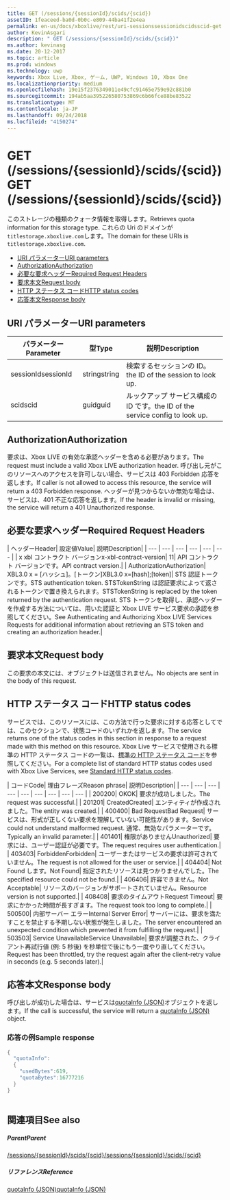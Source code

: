 ```yaml
---
title: GET (/sessions/{sessionId}/scids/{scid})
assetID: 1feaceed-ba0d-0b0c-e809-44ba41f2e4ea
permalink: en-us/docs/xboxlive/rest/uri-sessionssessionidscidsscid-get.html
author: KevinAsgari
description: " GET (/sessions/{sessionId}/scids/{scid})"
ms.author: kevinasg
ms.date: 20-12-2017
ms.topic: article
ms.prod: windows
ms.technology: uwp
keywords: Xbox Live, Xbox, ゲーム, UWP, Windows 10, Xbox One
ms.localizationpriority: medium
ms.openlocfilehash: 19e15f2376349011e49cfc91465e759e92c881b0
ms.sourcegitcommit: 194ab5aa395226580753869c6b66fce88be83522
ms.translationtype: MT
ms.contentlocale: ja-JP
ms.lasthandoff: 09/24/2018
ms.locfileid: "4150274"
---
```

# <a name="get-sessionssessionidscidsscid"></a><span data-ttu-id="b49e5-104">GET (/sessions/{sessionId}/scids/{scid})</span><span class="sxs-lookup"><span data-stu-id="b49e5-104">GET (/sessions/{sessionId}/scids/{scid})</span></span>
<span data-ttu-id="b49e5-105">このストレージの種類のクォータ情報を取得します。</span><span class="sxs-lookup"><span data-stu-id="b49e5-105">Retrieves quota information for this storage type.</span></span> <span data-ttu-id="b49e5-106">これらの Uri のドメインが`titlestorage.xboxlive.com`します。</span><span class="sxs-lookup"><span data-stu-id="b49e5-106">The domain for these URIs is `titlestorage.xboxlive.com`.</span></span>
 
  * [<span data-ttu-id="b49e5-107">URI パラメーター</span><span class="sxs-lookup"><span data-stu-id="b49e5-107">URI parameters</span></span>](#ID4EX)
  * [<span data-ttu-id="b49e5-108">Authorization</span><span class="sxs-lookup"><span data-stu-id="b49e5-108">Authorization</span></span>](#ID4ECB)
  * [<span data-ttu-id="b49e5-109">必要な要求ヘッダー</span><span class="sxs-lookup"><span data-stu-id="b49e5-109">Required Request Headers</span></span>](#ID4ENB)
  * [<span data-ttu-id="b49e5-110">要求本文</span><span class="sxs-lookup"><span data-stu-id="b49e5-110">Request body</span></span>](#ID4EWC)
  * [<span data-ttu-id="b49e5-111">HTTP ステータス コード</span><span class="sxs-lookup"><span data-stu-id="b49e5-111">HTTP status codes</span></span>](#ID4EBD)
  * [<span data-ttu-id="b49e5-112">応答本文</span><span class="sxs-lookup"><span data-stu-id="b49e5-112">Response body</span></span>](#ID4E2H)
 
<a id="ID4EX"></a>

 
## <a name="uri-parameters"></a><span data-ttu-id="b49e5-113">URI パラメーター</span><span class="sxs-lookup"><span data-stu-id="b49e5-113">URI parameters</span></span>
 
| <span data-ttu-id="b49e5-114">パラメーター</span><span class="sxs-lookup"><span data-stu-id="b49e5-114">Parameter</span></span>| <span data-ttu-id="b49e5-115">型</span><span class="sxs-lookup"><span data-stu-id="b49e5-115">Type</span></span>| <span data-ttu-id="b49e5-116">説明</span><span class="sxs-lookup"><span data-stu-id="b49e5-116">Description</span></span>| 
| --- | --- | --- | 
| <span data-ttu-id="b49e5-117">sessionId</span><span class="sxs-lookup"><span data-stu-id="b49e5-117">sessionId</span></span>| <span data-ttu-id="b49e5-118">string</span><span class="sxs-lookup"><span data-stu-id="b49e5-118">string</span></span>| <span data-ttu-id="b49e5-119">検索するセッションの ID。</span><span class="sxs-lookup"><span data-stu-id="b49e5-119">the ID of the session to look up.</span></span>| 
| <span data-ttu-id="b49e5-120">scid</span><span class="sxs-lookup"><span data-stu-id="b49e5-120">scid</span></span>| <span data-ttu-id="b49e5-121">guid</span><span class="sxs-lookup"><span data-stu-id="b49e5-121">guid</span></span>| <span data-ttu-id="b49e5-122">ルックアップ サービス構成の ID です。</span><span class="sxs-lookup"><span data-stu-id="b49e5-122">the ID of the service config to look up.</span></span>| 
  
<a id="ID4ECB"></a>

 
## <a name="authorization"></a><span data-ttu-id="b49e5-123">Authorization</span><span class="sxs-lookup"><span data-stu-id="b49e5-123">Authorization</span></span>
 
<span data-ttu-id="b49e5-124">要求は、Xbox LIVE の有効な承認ヘッダーを含める必要があります。</span><span class="sxs-lookup"><span data-stu-id="b49e5-124">The request must include a valid Xbox LIVE authorization header.</span></span> <span data-ttu-id="b49e5-125">呼び出し元がこのリソースへのアクセスを許可しない場合、サービスは 403 Forbidden 応答を返します。</span><span class="sxs-lookup"><span data-stu-id="b49e5-125">If caller is not allowed to access this resource, the service will return a 403 Forbidden response.</span></span> <span data-ttu-id="b49e5-126">ヘッダーが見つからないか無効な場合は、サービスは、401 不正な応答を返します。</span><span class="sxs-lookup"><span data-stu-id="b49e5-126">If the header is invalid or missing, the service will return a 401 Unauthorized response.</span></span> 
  
<a id="ID4ENB"></a>

 
## <a name="required-request-headers"></a><span data-ttu-id="b49e5-127">必要な要求ヘッダー</span><span class="sxs-lookup"><span data-stu-id="b49e5-127">Required Request Headers</span></span>
 
| <span data-ttu-id="b49e5-128">ヘッダー</span><span class="sxs-lookup"><span data-stu-id="b49e5-128">Header</span></span>| <span data-ttu-id="b49e5-129">設定値</span><span class="sxs-lookup"><span data-stu-id="b49e5-129">Value</span></span>| <span data-ttu-id="b49e5-130">説明</span><span class="sxs-lookup"><span data-stu-id="b49e5-130">Description</span></span>| 
| --- | --- | --- | --- | --- | --- | 
| <span data-ttu-id="b49e5-131">x xbl コントラクト バージョン</span><span class="sxs-lookup"><span data-stu-id="b49e5-131">x-xbl-contract-version</span></span>| <span data-ttu-id="b49e5-132">1</span><span class="sxs-lookup"><span data-stu-id="b49e5-132">1</span></span>| <span data-ttu-id="b49e5-133">API コントラクト バージョンです。</span><span class="sxs-lookup"><span data-stu-id="b49e5-133">API contract version.</span></span>| 
| <span data-ttu-id="b49e5-134">Authorization</span><span class="sxs-lookup"><span data-stu-id="b49e5-134">Authorization</span></span>| <span data-ttu-id="b49e5-135">XBL3.0 x = [ハッシュ]。[トークン]</span><span class="sxs-lookup"><span data-stu-id="b49e5-135">XBL3.0 x=[hash];[token]</span></span>| <span data-ttu-id="b49e5-136">STS 認証トークンです。</span><span class="sxs-lookup"><span data-stu-id="b49e5-136">STS authentication token.</span></span> <span data-ttu-id="b49e5-137">STSTokenString は認証要求によって返されるトークンで置き換えられます。</span><span class="sxs-lookup"><span data-stu-id="b49e5-137">STSTokenString is replaced by the token returned by the authentication request.</span></span> <span data-ttu-id="b49e5-138">STS トークンを取得し、承認ヘッダーを作成する方法については、用いた認証と Xbox LIVE サービス要求の承認を参照してください。</span><span class="sxs-lookup"><span data-stu-id="b49e5-138">See Authenticating and Authorizing Xbox LIVE Services Requests for additional information about retrieving an STS token and creating an authorization header.</span></span>| 
  
<a id="ID4EWC"></a>

 
## <a name="request-body"></a><span data-ttu-id="b49e5-139">要求本文</span><span class="sxs-lookup"><span data-stu-id="b49e5-139">Request body</span></span>
 
<span data-ttu-id="b49e5-140">この要求の本文には、オブジェクトは送信されません。</span><span class="sxs-lookup"><span data-stu-id="b49e5-140">No objects are sent in the body of this request.</span></span>
  
<a id="ID4EBD"></a>

 
## <a name="http-status-codes"></a><span data-ttu-id="b49e5-141">HTTP ステータス コード</span><span class="sxs-lookup"><span data-stu-id="b49e5-141">HTTP status codes</span></span>
 
<span data-ttu-id="b49e5-142">サービスでは、このリソースには、この方法で行った要求に対する応答としてでは、このセクションで、状態コードのいずれかを返します。</span><span class="sxs-lookup"><span data-stu-id="b49e5-142">The service returns one of the status codes in this section in response to a request made with this method on this resource.</span></span> <span data-ttu-id="b49e5-143">Xbox Live サービスで使用される標準の HTTP ステータス コードの一覧は、[標準の HTTP ステータス コード](../../additional/httpstatuscodes.md)を参照してください。</span><span class="sxs-lookup"><span data-stu-id="b49e5-143">For a complete list of standard HTTP status codes used with Xbox Live Services, see [Standard HTTP status codes](../../additional/httpstatuscodes.md).</span></span>
 
| <span data-ttu-id="b49e5-144">コード</span><span class="sxs-lookup"><span data-stu-id="b49e5-144">Code</span></span>| <span data-ttu-id="b49e5-145">理由フレーズ</span><span class="sxs-lookup"><span data-stu-id="b49e5-145">Reason phrase</span></span>| <span data-ttu-id="b49e5-146">説明</span><span class="sxs-lookup"><span data-stu-id="b49e5-146">Description</span></span>| 
| --- | --- | --- | --- | --- | --- | --- | --- | --- | 
| <span data-ttu-id="b49e5-147">200</span><span class="sxs-lookup"><span data-stu-id="b49e5-147">200</span></span>| <span data-ttu-id="b49e5-148">OK</span><span class="sxs-lookup"><span data-stu-id="b49e5-148">OK</span></span>| <span data-ttu-id="b49e5-149">要求が成功しました。</span><span class="sxs-lookup"><span data-stu-id="b49e5-149">The request was successful.</span></span>| 
| <span data-ttu-id="b49e5-150">201</span><span class="sxs-lookup"><span data-stu-id="b49e5-150">201</span></span>| <span data-ttu-id="b49e5-151">Created</span><span class="sxs-lookup"><span data-stu-id="b49e5-151">Created</span></span>| <span data-ttu-id="b49e5-152">エンティティが作成されました。</span><span class="sxs-lookup"><span data-stu-id="b49e5-152">The entity was created.</span></span>| 
| <span data-ttu-id="b49e5-153">400</span><span class="sxs-lookup"><span data-stu-id="b49e5-153">400</span></span>| <span data-ttu-id="b49e5-154">Bad Request</span><span class="sxs-lookup"><span data-stu-id="b49e5-154">Bad Request</span></span>| <span data-ttu-id="b49e5-155">サービスは、形式が正しくない要求を理解していない可能性があります。</span><span class="sxs-lookup"><span data-stu-id="b49e5-155">Service could not understand malformed request.</span></span> <span data-ttu-id="b49e5-156">通常、無効なパラメーターです。</span><span class="sxs-lookup"><span data-stu-id="b49e5-156">Typically an invalid parameter.</span></span>| 
| <span data-ttu-id="b49e5-157">401</span><span class="sxs-lookup"><span data-stu-id="b49e5-157">401</span></span>| <span data-ttu-id="b49e5-158">権限がありません</span><span class="sxs-lookup"><span data-stu-id="b49e5-158">Unauthorized</span></span>| <span data-ttu-id="b49e5-159">要求には、ユーザー認証が必要です。</span><span class="sxs-lookup"><span data-stu-id="b49e5-159">The request requires user authentication.</span></span>| 
| <span data-ttu-id="b49e5-160">403</span><span class="sxs-lookup"><span data-stu-id="b49e5-160">403</span></span>| <span data-ttu-id="b49e5-161">Forbidden</span><span class="sxs-lookup"><span data-stu-id="b49e5-161">Forbidden</span></span>| <span data-ttu-id="b49e5-162">ユーザーまたはサービスの要求は許可されていません。</span><span class="sxs-lookup"><span data-stu-id="b49e5-162">The request is not allowed for the user or service.</span></span>| 
| <span data-ttu-id="b49e5-163">404</span><span class="sxs-lookup"><span data-stu-id="b49e5-163">404</span></span>| <span data-ttu-id="b49e5-164">Not Found します。</span><span class="sxs-lookup"><span data-stu-id="b49e5-164">Not Found</span></span>| <span data-ttu-id="b49e5-165">指定されたリソースは見つかりませんでした。</span><span class="sxs-lookup"><span data-stu-id="b49e5-165">The specified resource could not be found.</span></span>| 
| <span data-ttu-id="b49e5-166">406</span><span class="sxs-lookup"><span data-stu-id="b49e5-166">406</span></span>| <span data-ttu-id="b49e5-167">許容できません。</span><span class="sxs-lookup"><span data-stu-id="b49e5-167">Not Acceptable</span></span>| <span data-ttu-id="b49e5-168">リソースのバージョンがサポートされていません。</span><span class="sxs-lookup"><span data-stu-id="b49e5-168">Resource version is not supported.</span></span>| 
| <span data-ttu-id="b49e5-169">408</span><span class="sxs-lookup"><span data-stu-id="b49e5-169">408</span></span>| <span data-ttu-id="b49e5-170">要求のタイムアウト</span><span class="sxs-lookup"><span data-stu-id="b49e5-170">Request Timeout</span></span>| <span data-ttu-id="b49e5-171">要求にかかった時間が長すぎます。</span><span class="sxs-lookup"><span data-stu-id="b49e5-171">The request took too long to complete.</span></span>| 
| <span data-ttu-id="b49e5-172">500</span><span class="sxs-lookup"><span data-stu-id="b49e5-172">500</span></span>| <span data-ttu-id="b49e5-173">内部サーバー エラー</span><span class="sxs-lookup"><span data-stu-id="b49e5-173">Internal Server Error</span></span>| <span data-ttu-id="b49e5-174">サーバーには、要求を満たすことを禁止する予期しない状態が発生しました。</span><span class="sxs-lookup"><span data-stu-id="b49e5-174">The server encountered an unexpected condition which prevented it from fulfilling the request.</span></span>| 
| <span data-ttu-id="b49e5-175">503</span><span class="sxs-lookup"><span data-stu-id="b49e5-175">503</span></span>| <span data-ttu-id="b49e5-176">Service Unavailable</span><span class="sxs-lookup"><span data-stu-id="b49e5-176">Service Unavailable</span></span>| <span data-ttu-id="b49e5-177">要求が調整された、クライアント再試行値 (例: 5 秒後) を秒単位で後にもう一度やり直してください。</span><span class="sxs-lookup"><span data-stu-id="b49e5-177">Request has been throttled, try the request again after the client-retry value in seconds (e.g. 5 seconds later).</span></span>| 
  
<a id="ID4E2H"></a>

 
## <a name="response-body"></a><span data-ttu-id="b49e5-178">応答本文</span><span class="sxs-lookup"><span data-stu-id="b49e5-178">Response body</span></span>
 
<span data-ttu-id="b49e5-179">呼び出しが成功した場合は、サービスは[quotaInfo (JSON)](../../json/json-quota.md)オブジェクトを返します。</span><span class="sxs-lookup"><span data-stu-id="b49e5-179">If the call is successful, the service will return a [quotaInfo (JSON)](../../json/json-quota.md) object.</span></span> 
 
<a id="ID4EKAAC"></a>

 
### <a name="sample-response"></a><span data-ttu-id="b49e5-180">応答の例</span><span class="sxs-lookup"><span data-stu-id="b49e5-180">Sample response</span></span>
 

```cpp
{
  "quotaInfo":
  {
    "usedBytes":619,
    "quotaBytes":16777216
  }
}
         
```

   
<a id="ID4EWAAC"></a>

 
## <a name="see-also"></a><span data-ttu-id="b49e5-181">関連項目</span><span class="sxs-lookup"><span data-stu-id="b49e5-181">See also</span></span>
 
<a id="ID4EYAAC"></a>

 
##### <a name="parent"></a><span data-ttu-id="b49e5-182">Parent</span><span class="sxs-lookup"><span data-stu-id="b49e5-182">Parent</span></span> 

[<span data-ttu-id="b49e5-183">/sessions/{sessionId}/scids/{scid}</span><span class="sxs-lookup"><span data-stu-id="b49e5-183">/sessions/{sessionId}/scids/{scid}</span></span>](uri-sessionssessionidscidsscid.md)

  
<a id="ID4ECBAC"></a>

 
##### <a name="reference"></a><span data-ttu-id="b49e5-184">リファレンス</span><span class="sxs-lookup"><span data-stu-id="b49e5-184">Reference</span></span> 

[<span data-ttu-id="b49e5-185">quotaInfo (JSON)</span><span class="sxs-lookup"><span data-stu-id="b49e5-185">quotaInfo (JSON)</span></span>](../../json/json-quota.md)

   